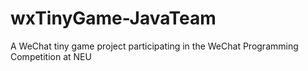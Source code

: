 # wxTinyGame-JavaTeam
A WeChat tiny game project participating in the WeChat Programming Competition at NEU
